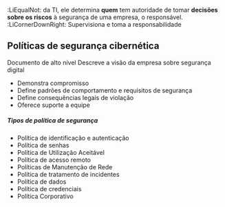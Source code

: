 :LiEqualNot: da TI, ele determina **quem** tem autoridade de tomar **decisões sobre os riscos** à segurança de uma empresa, o responsável.
:LiCornerDownRight: Supervisiona e toma a responsabilidade

## Políticas de segurança cibernética
Documento de alto nível
Descreve a visão da empresa sobre segurança digital
- Demonstra compromisso
- Define padrões de comportamento e requisitos de segurança
- Define consequências legais de violação
- Oferece suporte a equipe

##### Tipos de política de segurança
- Política de identificação e autenticação
- Política de senhas
- Política de Utilização Aceitável
- Política de acesso remoto
- Políticas de Manutenção de Rede
- Política de tratamento de incidentes
- Política de dados
- Política de credenciais
- Política Corporativo


